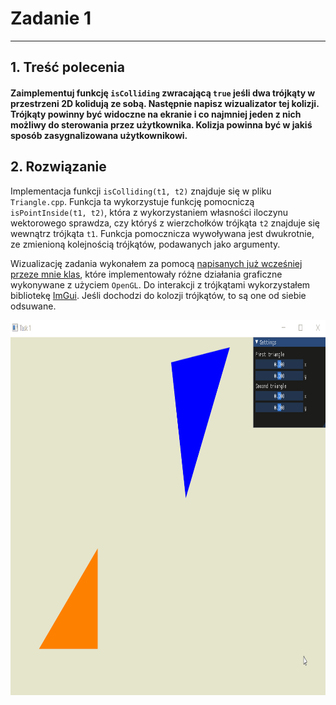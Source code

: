 # Zadanie 1 
---
## 1. Treść polecenia
#### Zaimplementuj funkcję `isColliding` zwracającą `true` jeśli dwa trójkąty w przestrzeni 2D kolidują ze sobą. Następnie napisz wizualizator tej kolizji. Trójkąty powinny być widoczne na ekranie i co najmniej jeden z nich możliwy do sterowania przez użytkownika. Kolizja powinna być w jakiś sposób zasygnalizowana użytkownikowi.

## 2. Rozwiązanie
Implementacja funkcji `isColliding(t1, t2)` znajduje się w pliku `Triangle.cpp`. Funkcja ta wykorzystuje funkcję pomocniczą `isPointInside(t1, t2)`, która z wykorzystaniem własności iloczynu wektorowego sprawdza, czy któryś z wierzchołków trójkąta `t2` znajduje się wewnątrz trójkąta `t1`. Funkcja pomocznicza wywoływana jest dwukrotnie, ze zmienioną kolejnością trójkątów, podawanych jako argumenty.

Wizualizację zadania wykonałem za pomocą [napisanych już wcześniej przeze mnie klas](https://github.com/apetor56/Knights-Tour), które implementowały różne działania graficzne wykonywane z użyciem `OpenGL`. Do interakcji z trójkątami wykorzystałem bibliotekę [ImGui](https://github.com/ocornut/imgui). Jeśli dochodzi do kolozji trójkątów, to są one od siebie odsuwane.

<p align="center">
<img src="https://github.com/apetor56/Novomatic_internship_cpp/blob/master/task1/Animation.gif" width="800" height="600"/>
</p>

